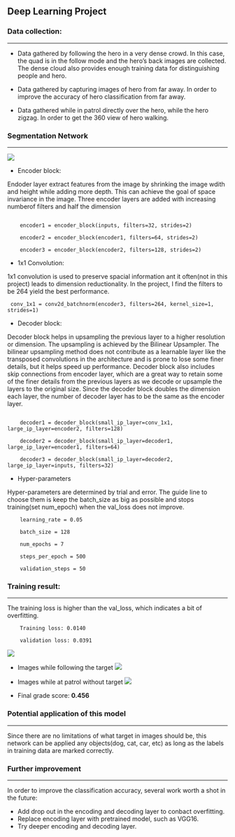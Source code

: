 ## Deep Learning Project


### Data collection:
----------------

-   Data gathered by following the hero in a very dense crowd. In this case, the quad is in the follow mode and the hero’s back images are collected. The dense
cloud also provides enough training data for distinguishing people and hero.

-   Data gathered by capturing images of hero from far away. In order to improve the accuracy of hero classification from far away.

-   Data gathered while in patrol directly over the hero, while the hero zigzag. In order to get the 360 view of hero walking.

### Segmentation Network 
----------------
![](https://i.imgur.com/Fi1xkSE.jpg)

-   Encoder block: 

Endoder layer extract features from the image by shrinking the image wdith and height while adding more depth. This can achieve the goal of space invariance in the image. Three encoder layers are added with increasing numberof filters and half the dimension

```

    encoder1 = encoder_block(inputs, filters=32, strides=2)

    encoder2 = encoder_block(encoder1, filters=64, strides=2)

    encoder3 = encoder_block(encoder2, filters=128, strides=2)

```

-   1x1 Convolution:

1x1 convolution is used to preserve spacial information ant it often(not in this project) leads to dimension reductionality. In the project, I find the filters to be 264 yield the best performance.

```
 conv_1x1 = conv2d_batchnorm(encoder3, filters=264, kernel_size=1, strides=1)
```

-   Decoder block:

Decoder block helps in upsampling the previous layer to a higher resolution or dimension. The upsampling is achieved by the Bilinear Upsampler. The bilinear upsampling method does not contribute as a learnable layer like the transposed convolutions in the architecture and is prone to lose some finer details, but it helps speed up performance. Decoder block also includes skip connections from encoder layer, which are a great way to retain some of the finer details from the previous layers as we decode or upsample the layers to the original size. Since the decoder block doubles the dimension each layer, the number of decoder layer has to be the same as the encoder layer.

```

    decoder1 = decoder_block(small_ip_layer=conv_1x1, large_ip_layer=encoder2, filters=128)

    decoder2 = decoder_block(small_ip_layer=decoder1, large_ip_layer=encoder1, filters=64)

    decoder3 = decoder_block(small_ip_layer=decoder2, large_ip_layer=inputs, filters=32)
```

-   Hyper-parameters

Hyper-parameters are determined by trial and error. The guide line to choose them is keep the batch_size as big as possible and stops training(set num_epoch) when the val_loss does not improve.

```
	learning_rate = 0.05
	
	batch_size = 128
	
	num_epochs = 7
	
	steps_per_epoch = 500
	
	validation_steps = 50
```


### Training result:
----------------
The training loss is higher than the val_loss, which indicates a bit of overfitting.
```
	Training loss: 0.0140

	validation loss: 0.0391
```

![](https://i.imgur.com/beFw7GI.png)

-   Images while following the target
![](https://i.imgur.com/1JCqDDU.png)


-   Images while at patrol without target
![](https://i.imgur.com/BDVLMlj.png)

- Final grade score: **0.456**

### Potential application of this model
---
Since there are no limitations of what target in images should be, this network can be applied any objects(dog, cat, car, etc) as long as the labels in training data are marked correctly.
### Further improvement
--------
In order to improve the classification accuracy, several work worth a shot in the future:

- Add drop out in the encoding and decoding layer to conbact overfitting.
- Replace encoding layer with pretrained model, such as VGG16.
- Try deeper encoding and decoding layer.
